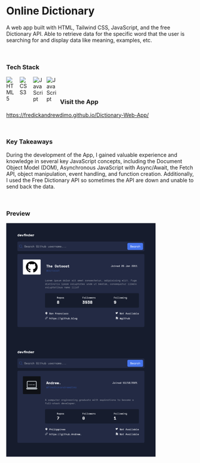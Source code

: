 # Online Dictionary

A web app built with HTML, Tailwind CSS, JavaScript, and the free Dictionary API. Able to retrieve data for the specific word that the user is searching for and display data like meaning, examples, etc.

<br>

### Tech Stack

<img align="left" alt="HTML5" width="26px" src="https://cdn.jsdelivr.net/gh/devicons/devicon/icons/html5/html5-original.svg" style="padding-right:10px;" />

<img align="left" alt="CSS3" width="26px" src="https://cdn.jsdelivr.net/gh/devicons/devicon/icons/css3/css3-original.svg" style="padding-right:10px;" />

<img align="left" alt="JavaScript" width="26px" src="https://cdn.jsdelivr.net/gh/devicons/devicon/icons/javascript/javascript-original.svg" style="padding-right:10px;" />

<img align="left" alt="JavaScript" width="26px" src="https://cdn.jsdelivr.net/gh/devicons/devicon/icons/tailwindcss/tailwindcss-plain.svg" style="padding-right:10px;" />

<br>
<br>

### Visit the App

https://fredickandrewdimo.github.io/Dictionary-Web-App/

<br>

### Key Takeaways

During the development of the App, I gained valuable experience and knowledge in several key JavaScript concepts, including the Document Object Model (DOM), Asynchronous JavaScript with Async/Await, the Fetch API, object manipulation, event handling, and function creation. Additionally, I used the Free Dictionary API so sometimes the API are down and unable to send back the data.

<br>

### Preview

<img align="left" alt="#" width="400px" src="https://github.com/fredickandrewdimo/devfinder/blob/main/images/devfinder-preview.png" style="padding-right:20px;"/>

<img align="left" alt="#" width="400px" src="https://github.com/fredickandrewdimo/devfinder/blob/main/images/dev-preview-2.png" />

